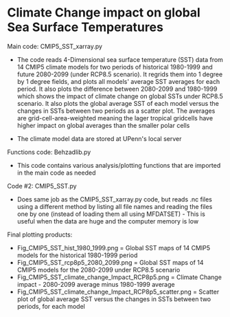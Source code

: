 # Climate Change impact on global Sea Surface Temperatures

Main code: CMIP5_SST_xarray.py
* The code reads 4-Dimensional sea surface temperature (SST) data from 14 CMIP5 climate models for two periods of historical 1980-1999 and future 2080-2099 (under RCP8.5 scenario). It regrids them into 1 degree by 1 degree fields, and plots all models' average SST averages for each period. It also plots the difference between 2080-2099 and 1980-1999 which shows the impact of climate change on global SSTs under RCP8.5 scenario. It also plots the global average SST of each model versus the changes in SSTs between two periods as a scatter plot. The averages are grid-cell-area-weighted meaning the lager tropical gridcells have higher impact on global averages than the smaller polar cells

* The climate model data are stored at UPenn's local server

Functions code: Behzadlib.py
* This code contains various analysis/plotting functions that are imported in the main code as needed

Code #2: CMIP5_SST.py
* Does same job as the CMIP5_SST_xarray.py code, but reads .nc files using a different method by listing all file names and reading the files one by one (instead of loading them all using MFDATSET) - This is useful when the data are huge and the computer memory is low

Final plotting products:

* Fig_CMIP5_SST_hist_1980_1999.png   = Global SST maps of 14 CMIP5 models for the historical 1980-1999 period
* Fig_CMIP5_SST_rcp8p5_2080_2099.png = Global SST maps of 14 CMIP5 models for the 2080-2099 under RCP8.5 scenario
* Fig_CMIP5_SST_climate_change_Impact_RCP8p5.png = Climate Change impact - 2080-2099 average minus 1980-1999 average
* Fig_CMIP5_SST_climate_change_Impact_RCP8p5_scatter.png = Scatter plot of global average SST versus the changes in SSTs between two periods, for each model
